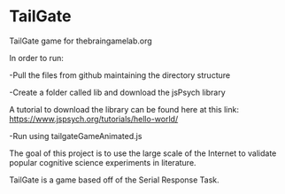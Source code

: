# TailGate
TailGate game for thebraingamelab.org

In order to run:

-Pull the files from github maintaining the directory structure

-Create a folder called lib and download the jsPsych library
  
  A tutorial to download the library can be found here at this link: https://www.jspsych.org/tutorials/hello-world/

-Run using tailgateGameAnimated.js

The goal of this project is to use the large scale of the Internet to validate popular cognitive science experiments in literature. 

TailGate is a game based off of the Serial Response Task. 

